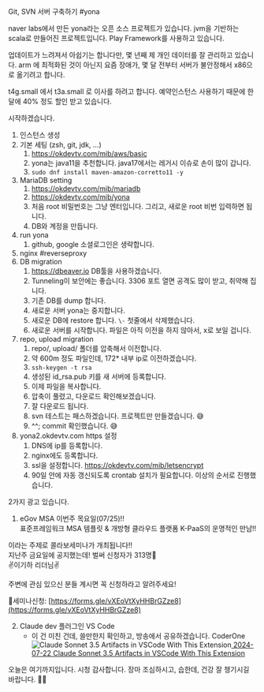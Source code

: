 Git, SVN 서버 구축하기 #yona

naver labs에서 만든 yona라는 오픈 소스 프로젝트가 있습니다.
jvm을 기반하는 scala로 만들어진 프로젝트입니다.
Play Framework를 사용하고 있습니다.

업데이트가 느려져서 아쉽기는 합니다만,
몇 년째 제 개인 데이터를 잘 관리하고 있습니다.
arm 에 최적화된 것이 아닌지 요즘 장애가, 몇 달 전부터 서버가 불안정해서 x86으로 옮기려고 합니다.

t4g.small 에서 t3a.small 로 이사를 하려고 합니다.
예약인스턴스 사용하기 때문에 한 달에 40% 정도 할인 받고 있습니다.

시작하겠습니다.
1. 인스턴스 생성
2. 기본 세팅 (zsh, git, jdk, ...)
	1. https://okdevtv.com/mib/aws/basic
	2. yona는 java11을 추천합니다. java17에서는 레거시 이슈로 손이 많이 갑니다.
	3. `sudo dnf install maven-amazon-corretto11 -y`
3. MariaDB setting
	1. https://okdevtv.com/mib/mariadb
	2. https://okdevtv.com/mib/yona
	3. 처음 root 비밀번호는 그냥 엔터입니다. 그리고, 새로운 root 비번 입력하면 됩니다.
	4. DB와 계정을 만듭니다.
4. run yona
	1. github, google 소셜로그인은 생략합니다.
5. nginx #reverseproxy
6. DB migration
	1. https://dbeaver.io DB툴을 사용하겠습니다.
	2. Tunneling이 보안에는 좋습니다. 3306 포트 열면 공격도 많이 받고, 취약해 집니다.
	3. 기존 DB를 dump 합니다.
	4. 새로운 서버 yona는 중지합니다.
	5. 새로운 DB에 restore 합니다. `\-` 첫줄에서 삭제했습니다.
	6. 새로운 서버를 시작합니다. 파일은 아직 이전을 하지 않아서, x로 보일 겁니다.
7. repo, upload migration
	1. repo/, upload/ 폴더를 압축해서 이전합니다.
	2. 약 600m 정도 파일인데, 172* 내부 ip로 이전하겠습니다.
	3. `ssh-keygen -t rsa`
	4. 생성된 id_rsa.pub 키를 새 서버에 등록합니다.
	5. 이제 파일을 복사합니다.
	6. 압축이 풀렸고, 다운로드 확인해보겠습니다.
	7. 잘 다운로드 됩니다.
	8. svn 테스트는 패스하겠습니다. 프로젝트만 만들겠습니다. 😅
	9. ^^; commit 확인했습니다. 😅
8. yona2.okdevtv.com https 설정
	1. DNS에 ip를 등록합니다.
	2. nginx에도 등록합니다.
	3. ssl을 설정합니다. https://okdevtv.com/mib/letsencrypt
	4. 90일 안에 자동 갱신되도록 crontab 설치가 필요합니다.
이상의 순서로 진행했습니다.

2가지 광고 있습니다.
1. eGov MSA
이번주 목요일(07/25)!!  
표준프레임워크 MSA 템플릿 & 개방형 클라우드 플랫폼 K-PaaS의 운명적인 만남!!  
  
이라는 주제로 콜라보세미나가 개최됩니다!!  
지난주 금요일에 공지했는데! 벌써 신청자가 313명🤩  
✌️이기하 리더님✌️  
  
주변에 관심 있으신 분들 계시면 꼭 신청하라고 알려주세요!  
  
💌세미나신청: [https://forms.gle/vXEoVtXyHHBrGZze8](https://forms.gle/vXEoVtXyHHBrGZze8)

2. Claude dev 플러그인 VS Code
	- 이 건 미친 건데, 쓸만한지 확인하고, 방송에서 공유하겠습니다.
CoderOne
![](https://i.ytimg.com/vi/5FbZ8ALfSTs/mqdefault.jpg "Claude Sonnet 3.5 Artifacts in VSCode With This Extension")[
2024-07-22
Claude Sonnet 3.5 Artifacts in VSCode With This Extension](https://youtu.be/5FbZ8ALfSTs)

오늘은 여기까지입니다.
시청 감사합니다. 장마 조심하시고, 습한데, 건강 잘 챙기시길 바랍니다.
🙇‍♂️


